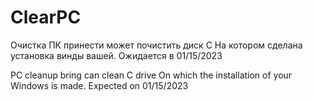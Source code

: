 # ClearPC
Очистка ПК принести может почистить диск С
На котором сделана установка винды вашей.
Ожидается в 01/15/2023

PC cleanup bring can clean C drive
On which the installation of your Windows is made.
Expected on 01/15/2023





